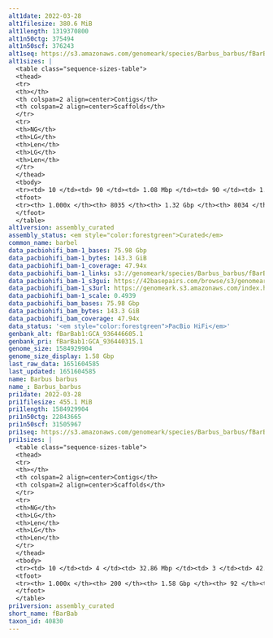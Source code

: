 ```yaml
---
alt1date: 2022-03-28
alt1filesize: 380.6 MiB
alt1length: 1319370800
alt1n50ctg: 375494
alt1n50scf: 376243
alt1seq: https://s3.amazonaws.com/genomeark/species/Barbus_barbus/fBarBab1/assembly_curated/fBarBab1.alt.cur.20220328.fasta.gz
alt1sizes: |
  <table class="sequence-sizes-table">
  <thead>
  <tr>
  <th></th>
  <th colspan=2 align=center>Contigs</th>
  <th colspan=2 align=center>Scaffolds</th>
  </tr>
  <tr>
  <th>NG</th>
  <th>LG</th>
  <th>Len</th>
  <th>LG</th>
  <th>Len</th>
  </tr>
  </thead>
  <tbody>
  <tr><td> 10 </td><td> 90 </td><td> 1.08 Mbp </td><td> 90 </td><td> 1.08 Mbp </td></tr>  <tr><td> 20 </td><td> 236 </td><td> 0.78 Mbp </td><td> 235 </td><td> 0.78 Mbp </td></tr>  <tr><td> 30 </td><td> 428 </td><td> 0.61 Mbp </td><td> 427 </td><td> 0.61 Mbp </td></tr>  <tr><td> 40 </td><td> 673 </td><td> 479.68 Kbp </td><td> 672 </td><td> 479.68 Kbp </td></tr>  <tr style="background-color:#cccccc;"><td> 50 </td><td> 983 </td><td> 375.49 Kbp </td><td> 982 </td><td> 376.24 Kbp </td></tr>  <tr><td> 60 </td><td> 1382 </td><td> 293.17 Kbp </td><td> 1381 </td><td> 293.17 Kbp </td></tr>  <tr><td> 70 </td><td> 1899 </td><td> 218.62 Kbp </td><td> 1898 </td><td> 218.62 Kbp </td></tr>  <tr><td> 80 </td><td> 2647 </td><td> 140.93 Kbp </td><td> 2646 </td><td> 140.93 Kbp </td></tr>  <tr><td> 90 </td><td> 4088 </td><td> 55.81 Kbp </td><td> 4087 </td><td> 55.81 Kbp </td></tr>  <tr><td> 100 </td><td> 8034 </td><td> 6.37 Kbp </td><td> 8033 </td><td> 6.37 Kbp </td></tr>  </tbody>
  <tfoot>
  <tr><th> 1.000x </th><th> 8035 </th><th> 1.32 Gbp </th><th> 8034 </th><th> 1.32 Gbp </th></tr>
  </tfoot>
  </table>
alt1version: assembly_curated
assembly_status: <em style="color:forestgreen">Curated</em>
common_name: barbel
data_pacbiohifi_bam-1_bases: 75.98 Gbp
data_pacbiohifi_bam-1_bytes: 143.3 GiB
data_pacbiohifi_bam-1_coverage: 47.94x
data_pacbiohifi_bam-1_links: s3://genomeark/species/Barbus_barbus/fBarBab1/genomic_data/pacbio_hifi/<br>
data_pacbiohifi_bam-1_s3gui: https://42basepairs.com/browse/s3/genomeark/species/Barbus_barbus/fBarBab1/genomic_data/pacbio_hifi/
data_pacbiohifi_bam-1_s3url: https://genomeark.s3.amazonaws.com/index.html?prefix=species/Barbus_barbus/fBarBab1/genomic_data/pacbio_hifi/
data_pacbiohifi_bam-1_scale: 0.4939
data_pacbiohifi_bam_bases: 75.98 Gbp
data_pacbiohifi_bam_bytes: 143.3 GiB
data_pacbiohifi_bam_coverage: 47.94x
data_status: '<em style="color:forestgreen">PacBio HiFi</em>'
genbank_alt: fBarBab1:GCA_936446605.1
genbank_pri: fBarBab1:GCA_936440315.1
genome_size: 1584929904
genome_size_display: 1.58 Gbp
last_raw_data: 1651604585
last_updated: 1651604585
name: Barbus barbus
name_: Barbus_barbus
pri1date: 2022-03-28
pri1filesize: 455.1 MiB
pri1length: 1584929904
pri1n50ctg: 22843665
pri1n50scf: 31505967
pri1seq: https://s3.amazonaws.com/genomeark/species/Barbus_barbus/fBarBab1/assembly_curated/fBarBab1.pri.cur.20220328.fasta.gz
pri1sizes: |
  <table class="sequence-sizes-table">
  <thead>
  <tr>
  <th></th>
  <th colspan=2 align=center>Contigs</th>
  <th colspan=2 align=center>Scaffolds</th>
  </tr>
  <tr>
  <th>NG</th>
  <th>LG</th>
  <th>Len</th>
  <th>LG</th>
  <th>Len</th>
  </tr>
  </thead>
  <tbody>
  <tr><td> 10 </td><td> 4 </td><td> 32.86 Mbp </td><td> 3 </td><td> 42.98 Mbp </td></tr>  <tr><td> 20 </td><td> 9 </td><td> 28.05 Mbp </td><td> 7 </td><td> 35.83 Mbp </td></tr>  <tr><td> 30 </td><td> 15 </td><td> 26.10 Mbp </td><td> 11 </td><td> 33.25 Mbp </td></tr>  <tr><td> 40 </td><td> 21 </td><td> 24.39 Mbp </td><td> 16 </td><td> 31.82 Mbp </td></tr>  <tr style="background-color:#cccccc;"><td> 50 </td><td> 28 </td><td style="background-color:#88ff88;"> 22.84 Mbp </td><td> 21 </td><td style="background-color:#88ff88;"> 31.51 Mbp </td></tr>  <tr><td> 60 </td><td> 36 </td><td> 19.70 Mbp </td><td> 26 </td><td> 30.98 Mbp </td></tr>  <tr><td> 70 </td><td> 44 </td><td> 16.12 Mbp </td><td> 32 </td><td> 29.29 Mbp </td></tr>  <tr><td> 80 </td><td> 56 </td><td> 10.89 Mbp </td><td> 37 </td><td> 28.24 Mbp </td></tr>  <tr><td> 90 </td><td> 77 </td><td> 6.01 Mbp </td><td> 43 </td><td> 26.28 Mbp </td></tr>  <tr><td> 100 </td><td> 199 </td><td> 12.73 Kbp </td><td> 91 </td><td> 12.73 Kbp </td></tr>  </tbody>
  <tfoot>
  <tr><th> 1.000x </th><th> 200 </th><th> 1.58 Gbp </th><th> 92 </th><th> 1.58 Gbp </th></tr>
  </tfoot>
  </table>
pri1version: assembly_curated
short_name: fBarBab
taxon_id: 40830
---
```


